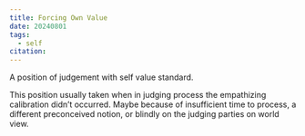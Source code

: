 ```yaml
---
title: Forcing Own Value
date: 20240801
tags:
  - self
citation:
---
```

A position of judgement with self value standard. 

This position usually taken when in judging process the empathizing calibration didn’t occurred. Maybe because of insufficient time to process, a different preconceived notion, or blindly on the judging parties on world view. 